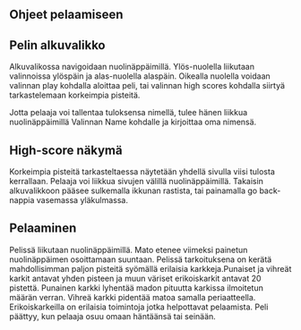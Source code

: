 ## Ohjeet pelaamiseen

## Pelin alkuvalikko
Alkuvalikossa navigoidaan nuolinäppäimillä. Ylös-nuolella liikutaan valinnoissa ylöspäin ja alas-nuolella alaspäin. Oikealla nuolella voidaan valinnan play kohdalla aloittaa peli, tai valinnan high scores kohdalla siirtyä tarkastelemaan korkeimpia pisteitä.

Jotta pelaaja voi tallentaa tuloksensa nimellä, tulee hänen liikkua nuolinäppäimillä Valinnan Name kohdalle ja kirjoittaa oma nimensä.

## High-score näkymä
Korkeimpia pisteitä tarkasteltaessa näytetään yhdellä sivulla viisi tulosta kerrallaan. Pelaaja voi liikkua sivujen välillä nuolinäppäimillä. Takaisin alkuvalikkoon pääsee sulkemalla ikkunan rastista, tai painamalla go back-nappia vasemassa yläkulmassa.

## Pelaaminen
Pelissä liikutaan nuolinäppäimillä. Mato etenee viimeksi painetun nuolinäppäimen osoittamaan suuntaan. Pelissä tarkoituksena on kerätä mahdollisimman paljon pisteitä syömällä erilaisia karkkeja.Punaiset ja vihreät karkit antavat yhden pisteen ja muun väriset erikoiskarkit antavat 20 pistettä. Punainen karkki lyhentää madon pituutta karkissa ilmoitetun määrän verran. Vihreä karkki pidentää matoa samalla periaatteella. Erikoiskarkeilla on erilaisia toimintoja jotka helpottavat pelaamista. Peli päättyy, kun pelaaja osuu omaan häntäänsä tai seinään.
